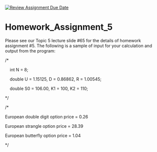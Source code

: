 [![Review Assignment Due Date](https://classroom.github.com/assets/deadline-readme-button-22041afd0340ce965d47ae6ef1cefeee28c7c493a6346c4f15d667ab976d596c.svg)](https://classroom.github.com/a/KKTM8fts)
# Homework_Assignment_5

Please see our Topic 5 lecture slide #65 for the details of homework assignment #5. The following is a sample of input for your calculation and output from the program:

/* 

    int N = 8;

    double U = 1.15125, D = 0.86862, R = 1.00545;

    double S0 = 106.00, K1 = 100, K2 = 110;

*/

/*

European double digit option price = 0.26

European strangle option price = 28.39

European butterfly option price = 1.04

*/
